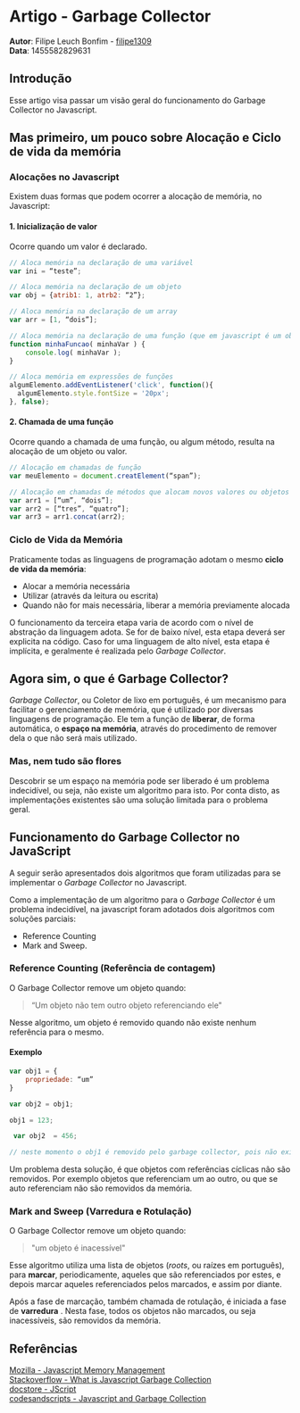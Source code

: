 # Artigo - Garbage Collector
**Autor**: Filipe Leuch Bonfim - [filipe1309](https://github.com/filipe1309)<br>
**Data**: 1455582829631


## Introdução
Esse artigo visa passar um visão geral do funcionamento do Garbage Collector no Javascript.

## Mas primeiro, um pouco sobre Alocação e Ciclo de vida da memória

### Alocações no Javascript
Existem duas formas que podem ocorrer a alocação de memória, no Javascript:
#### 1. Inicialização de valor
Ocorre quando um valor é declarado.
```js
// Aloca memória na declaração de uma variável
var ini = “teste”;

// Aloca memória na declaração de um objeto
var obj = {atrib1: 1, atrb2: “2”};

// Aloca memória na declaração de um array
var arr = [1, “dois”];

// Aloca memória na declaração de uma função (que em javascript é um objeto que pode ser chamada)
function minhaFuncao( minhaVar ) {
    console.log( minhaVar );
}

// Aloca memória em expressões de funções
algumElemento.addEventListener('click', function(){
  algumElemento.style.fontSize = '20px';
}, false);


```

#### 2. Chamada de uma função
Ocorre quando a chamada de uma função, ou algum método, resulta na alocação de um objeto ou valor.
```js
// Alocação em chamadas de função
var meuElemento = document.creatElement(“span”);

// Alocação em chamadas de métodos que alocam novos valores ou objetos
var arr1 = [“um”, “dois”];
var arr2 = [“tres”, “quatro”];
var arr3 = arr1.concat(arr2);
```


### Ciclo de Vida da Memória
Praticamente todas as linguagens de programação adotam o mesmo **ciclo de vida da memória**:
- Alocar a memória necessária
- Utilizar (através da leitura ou escrita)
- Quando não for mais necessária, liberar a memória previamente alocada

O funcionamento da terceira etapa varia de acordo com o nível de abstração da linguagem adota. Se for de baixo nível, esta etapa deverá ser explicita na código. Caso for uma linguagem de alto nível, esta etapa é implícita, e geralmente é realizada pelo *Garbage Collector*.

## Agora sim, o que é **Garbage Collector**?
*Garbage Collector*, ou Coletor de lixo em português, é um mecanismo para facilitar o gerenciamento de memória, que é utilizado por diversas linguagens de programação. Ele tem a função de **liberar**, de forma automática, o **espaço na memória**, através do procedimento de  remover dela o que não será mais utilizado.

### Mas, nem tudo são flores
Descobrir se um espaço na memória pode ser liberado é um problema indecidível, ou seja, não existe um algoritmo para isto. Por conta disto, as implementações existentes são uma solução limitada para o problema geral.

## Funcionamento do Garbage Collector no JavaScript
A seguir serão apresentados dois algoritmos que foram utilizadas para se implementar o *Garbage Collector* no Javascript.

Como a implementação de um algoritmo para o *Garbage Collector* é um problema indecidível, na javascript foram adotados dois algoritmos com soluções parciais:
- Reference Counting
- Mark and Sweep.   

### Reference Counting (Referência de contagem)
O Garbage Collector remove um objeto quando:
> “Um objeto não tem outro objeto referenciando ele"

Nesse algoritmo, um objeto é removido quando não existe nenhum referência para o mesmo.

#### Exemplo
```js
var obj1 = {
    propriedade: “um”
}

var obj2 = obj1;

obj1 = 123;

 var obj2  = 456;

// neste momento o obj1 é removido pelo garbage collector, pois não existe mais nenhuma referência a esse objeto.
```
Um problema desta solução, é que objetos com referências cíclicas não são removidos. Por exemplo objetos que referenciam um ao outro, ou que se auto referenciam não são removidos da memória.

### Mark and Sweep (Varredura e Rotulação)
O Garbage Collector remove um objeto quando:
> "um objeto é inacessível"

Esse algoritmo utiliza uma lista de objetos (*roots*, ou raízes em português), para **marcar**, periodicamente, aqueles que são referenciados por estes, e depois marcar aqueles referenciados pelos marcados, e assim por diante.

Após a fase de marcação, também chamada de rotulação, é iniciada a fase de **varredura** . Nesta fase, todos os objetos não marcados, ou seja inacessíveis, são removidos da memória.

## Referências

[Mozilla - Javascript Memory Management](https://developer.mozilla.org/pt-BR/docs/Web/JavaScript/Memory_Management)<br>
[Stackoverflow - What is Javascript Garbage Collection](http://stackoverflow.com/questions/864516/what-is-javascript-garbage-collection)<br>
[docstore - JScript](http://docstore.mik.ua/orelly/webprog/jscript/ch11_03.htm)<br>
[codesandscripts - Javascript and Garbage Collection ](http://www.codesandscripts.com/2014/06/javascript-and-garbage-collection.html)<br>
